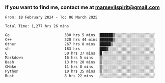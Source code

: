 ### If you want to find me, contact me at marsevilspirit@gmail.com

<!--
**marsevilspirit/marsevilspirit** is a ✨ _special_ ✨ repository because its `README.md` (this file) appears on your GitHub profile.

Here are some ideas to get you started:

- 🔭 I’m currently working on ...
- 🌱 I’m currently learning ...
- 👯 I’m looking to collaborate on ...
- 🤔 I’m looking for help with ...
- 💬 Ask me about ...
- 📫 How to reach me: ...
- 😄 Pronouns: ...
- ⚡ Fun fact: ...
-->
<!--START_SECTION:waka-->

```txt
From: 18 February 2024 - To: 06 March 2025

Total Time: 1,277 hrs 26 mins

Go                         330 hrs 5 mins  ██████▒░░░░░░░░░░░░░░░░░░   25.84 %
C++                        320 hrs 44 mins ██████▒░░░░░░░░░░░░░░░░░░   25.11 %
Other                      267 hrs 8 mins  █████▒░░░░░░░░░░░░░░░░░░░   20.91 %
sh                         183 hrs         ███▓░░░░░░░░░░░░░░░░░░░░░   14.33 %
C                          50 hrs 37 mins  █░░░░░░░░░░░░░░░░░░░░░░░░   03.96 %
Markdown                   16 hrs 5 mins   ▒░░░░░░░░░░░░░░░░░░░░░░░░   01.26 %
Bash                       13 hrs 20 mins  ▒░░░░░░░░░░░░░░░░░░░░░░░░   01.04 %
CMake                      11 hrs 8 mins   ▒░░░░░░░░░░░░░░░░░░░░░░░░   00.87 %
Python                     10 hrs 35 mins  ▒░░░░░░░░░░░░░░░░░░░░░░░░   00.83 %
Rust                       8 hrs 22 mins   ░░░░░░░░░░░░░░░░░░░░░░░░░   00.66 %
```

<!--END_SECTION:waka-->
